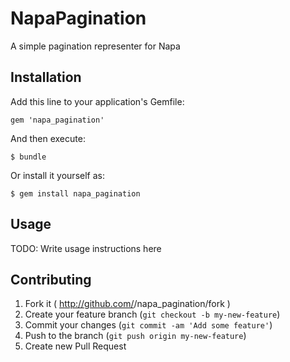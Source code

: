 # NapaPagination

A simple pagination representer for Napa

## Installation

Add this line to your application's Gemfile:

    gem 'napa_pagination'

And then execute:

    $ bundle

Or install it yourself as:

    $ gem install napa_pagination

## Usage

TODO: Write usage instructions here

## Contributing

1. Fork it ( http://github.com/<my-github-username>/napa_pagination/fork )
2. Create your feature branch (`git checkout -b my-new-feature`)
3. Commit your changes (`git commit -am 'Add some feature'`)
4. Push to the branch (`git push origin my-new-feature`)
5. Create new Pull Request
